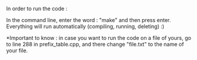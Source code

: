 In order to run the code :

In the command line, enter the word : "make" and then press enter.
Everything will run automatically (compiling, running, deleting) :)

*Important to know : in case you want to run the code on a file of yours,
go to line 288 in prefix_table.cpp, and there change "file.txt" to the name of your file.
